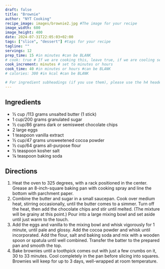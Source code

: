 ```yaml
---
draft: false
title: "Brownie"
author: "NYT Cooking"
recipe_image: images/brownie2.jpg #The image for your recipe
image_width: 600
image_height: 400
date: 2024-07-31T22:05:03+02:00
tags: ["slice", "dessert"] #tags for your recipe
tagline: ""
servings: 12
prep_time: 15 #in minutes #can be BLANK
# cook: true # If we are cooking this, leave true, if we are cooling set to false
cook_increment: minutes # set to minutes or hours
cook_time: 40 #in minutes or hours #can be BLANK
# calories: 300 #in kcal #can be BLANK

# For ingredient subheadings (if you use them), please use the h4 header.  For print view I have those elements targeted
---
```



## Ingredients

- ½ cup /113 grams unsalted butter (1 stick)
- 1 cup/200 grams granulated sugar
- ½ cup/86 grams dark or semisweet chocolate chips
- 2 large eggs
- 1 teaspoon vanilla extract
- ½ cup/47 grams unsweetened cocoa powder
- ½ cup/64 grams all-purpose flour
- ½ teaspoon kosher salt
- ⅛ teaspoon baking soda

## Directions

1. Heat the oven to 325 degrees, with a rack positioned in the center. Grease an 8-inch-square baking pan with cooking spray and line the bottom with parchment paper.
2. Combine the butter and sugar in a small saucepan. Cook over medium heat, stirring occasionally, until the butter comes to a simmer. Turn off the heat, then add the chocolate chips and stir until melted. (The mixture will be grainy at this point.) Pour into a large mixing bowl and set aside until just warm to the touch.
3. Add the eggs and vanilla to the mixing bowl and whisk vigorously for 1 minute, until pale and glossy. Add the cocoa powder and whisk until incorporated. Add the flour, salt and baking soda and mix with a wooden spoon or spatula until well combined. Transfer the batter to the prepared pan and smooth the top.
4. Bake brownies until a toothpick comes out with just a few crumbs on it, 30 to 33 minutes. Cool completely in the pan before slicing into squares. Brownies will keep for up to 3 days, well-wrapped at room temperature.
